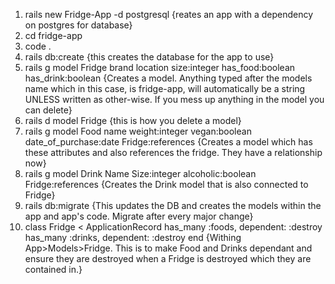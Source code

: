 1) rails new Fridge-App -d postgresql {reates an app with a dependency on postgres for database}
2) cd fridge-app
3) code .
4) rails db:create {this creates the database for the app to use}
5) rails g model Fridge brand location size:integer has_food:boolean has_drink:boolean {Creates a model. Anything typed after the models name which in this case, is fridge-app, will automatically be a string UNLESS written as other-wise. If you mess up anything in the model you can delete}
6) rails d model Fridge  {this is how you delete a model}
7) rails g model Food name weight:integer vegan:boolean date_of_purchase:date Fridge:references  {Creates a model which has these attributes and also references the fridge. They have a relationship now}
8) rails g model Drink Name Size:integer alcoholic:boolean Fridge:references
 {Creates the Drink model that is also connected to Fridge}
 9) rails db:migrate {This updates the DB and creates the models within the app and app's code. Migrate after every major change}
 10) class Fridge < ApplicationRecord
    has_many :foods, dependent: :destroy
    has_many :drinks, dependent: :destroy
end
{Withing App>Models>Fridge. This is to make Food and Drinks dependant and ensure they are destroyed when a Fridge is destroyed which they are contained in.}
